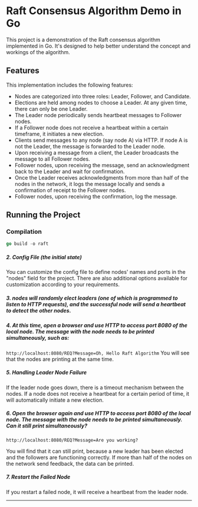 # Raft Consensus Algorithm Demo in Go

This project is a demonstration of the Raft consensus algorithm implemented in Go. It's designed to help better understand the concept and workings of the algorithm.

## Features

This implementation includes the following features:

- Nodes are categorized into three roles: Leader, Follower, and Candidate.
- Elections are held among nodes to choose a Leader. At any given time, there can only be one Leader.
- The Leader node periodically sends heartbeat messages to Follower nodes.
- If a Follower node does not receive a heartbeat within a certain timeframe, it initiates a new election.
- Clients send messages to any node (say node A) via HTTP. If node A is not the Leader, the message is forwarded to the Leader node.
- Upon receiving a message from a client, the Leader broadcasts the message to all Follower nodes.
- Follower nodes, upon receiving the message, send an acknowledgment back to the Leader and wait for confirmation.
- Once the Leader receives acknowledgments from more than half of the nodes in the network, it logs the message locally and sends a confirmation of receipt to the Follower nodes.
- Follower nodes, upon receiving the confirmation, log the message.

## Running the Project

### Compilation

```go
go build -o raft
```

##### 2. Config File (the initial state)
You can customize the config file to define nodes' names and ports in the "nodes" field for the project. There are also additional options available for customization according to your requirements.


##### 3. nodes will randomly elect leaders (one of which is programmed to listen to HTTP requests), and the successful node will send a heartbeat to detect the other nodes.

##### 4. At this time, open a browser and use HTTP to access port 8080 of the local node. The message with the node needs to be printed simultaneously, such as:
`http://localhost:8080/REQ?Message=Oh, Hello Raft Algorithm`
You will see that the nodes are printing at the same time.

##### 5. Handling Leader Node Failure

If the leader node goes down, there is a timeout mechanism between the nodes. If a node does not receive a heartbeat for a certain period of time, it will automatically initiate a new election.

##### 6. Open the browser again and use HTTP to access port 8080 of the local node. The message with the node needs to be printed simultaneously. Can it still print simultaneously?
`http://localhost:8080/REQ?Message=Are you working?`

You will find that it can still print, because a new leader has been elected and the followers are functioning correctly. If more than half of the nodes on the network send feedback, the data can be printed.

##### 7. Restart the Failed Node

If you restart a failed node, it will receive a heartbeat from the leader node.

<hr>
